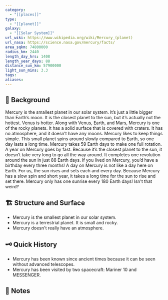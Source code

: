 ```yaml
---
category:
  - "[[places]]"
type:
  - "[[planet]]"
galaxy:
  - "[[Solar System]]"
url_wiki: https://www.wikipedia.org/wiki/Mercury_(planet)
url_nasa: https://science.nasa.gov/mercury/facts/
area_sqkm: 74800000
radius_km: 2440
length_day_hrs: 1408
length_year_days: 88
distance_sun_km: 57900000
light_sun_mins: 3.3
tags: 
aliases:
---
```

## 🌱 Background
Mercury is the smallest planet in our solar system. It’s just a little bigger than Earth’s moon. It is the closest planet to the sun, but it’s actually not the hottest. Venus is hotter.
Along with Venus, Earth, and Mars, Mercury is one of the rocky planets. It has a solid surface that is covered with craters. It has no atmosphere, and it doesn’t have any moons. Mercury likes to keep things simple.
This small planet spins around slowly compared to Earth, so one day lasts a long time. Mercury takes 59 Earth days to make one full rotation. A year on Mercury goes by fast. Because it’s the closest planet to the sun, it doesn’t take very long to go all the way around. It completes one revolution around the sun in just 88 Earth days. If you lived on Mercury, you’d have a birthday every three months!
A day on Mercury is not like a day here on Earth. For us, the sun rises and sets each and every day. Because Mercury has a slow spin and short year, it takes a long time for the sun to rise and set there. Mercury only has one sunrise every 180 Earth days! Isn't that weird?

## 🏗 Structure and Surface
- Mercury is the smallest planet in our solar system.
- Mercury is a terrestrial planet. It is small and rocky.
- Mercury doesn't really have an atmosphere.

## 🗝 Quick History
- Mercury has been known since ancient times because it can be seen without advanced telescopes.
- Mercury has been visited by two spacecraft: Mariner 10 and MESSENGER.

## 📒 Notes

